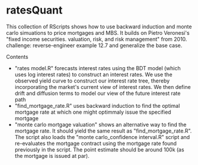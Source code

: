 # ratesQuant

This collection of RScripts shows how to use backward induction and monte carlo simuations to price mortgages and MBS. It builds on Pietro Veronesi's "fixed income securities. valuation, risk, and risk management" from 2010. challenge: reverse-engineer example 12.7 and generalize the base case.

Contents
- "rates model.R" forecasts interest rates using the BDT model (which uses log interest rates) to construct an interest rates. We use the observed yield curve to construct our interest rate tree, thereby incorporating the market's current view of interest rates. We then define drift and diffusion terms to model our view of the future interest rate path
- "find_mortgage_rate.R" uses backward induction to find the optimal mortgage rate at which one might optimmaly issue the specified mortgage
- "monte carlo mortgage valuation" shows an alternative way to find the mortgage rate. It should yield the same result as "find_mortgage_rate.R". The script also loads the "monte carlo_confidence interval.R" script and re-evaluates the mortgage contract using the mortgage rate found previously in the script. The point estimate should be around 100k (as the mortgage is issued at par).
